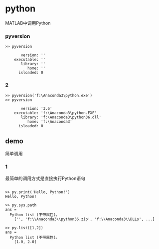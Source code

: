 # python

MATLAB中调用Python
### pyversion
```
>> pyversion

       version: ''
    executable: ''
       library: ''
          home: ''
      isloaded: 0
```

### 2
```
>> pyversion('f:\Anaconda3\python.exe')
>> pyversion

       version: '3.6'
    executable: 'f:\Anaconda3\python.EXE'
       library: 'f:\Anaconda3\python36.dll'
          home: 'f:\Anaconda3'
      isloaded: 0
```
## demo
简单调用
### 1

最简单的调用方式是直接执行Python语句

```

>> py.print('Hello, Python!')
Hello, Python!

>> py.sys.path
ans = 
  Python list (不带属性)。
    ['', 'f:\\Anaconda3\\python36.zip', 'f:\\Anaconda3\\DLLs', ...]

>> py.list([1,2])
ans = 
  Python list (不带属性)。
    [1.0, 2.0]
```    